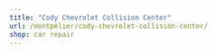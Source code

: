 ```yaml
---
title: "Cody Chevrolet Collision Center"
url: /montpelier/cody-chevrolet-collision-center/
shop: car repair
---
```

